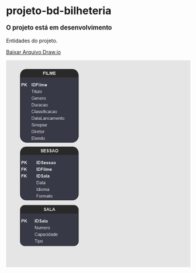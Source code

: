 <h1>projeto-bd-bilheteria</h1>
<p style="font-weight: bold; font-size: 1.2em;">O projeto está em desenvolvimento</p>
<p>Entidades do projeto.</p>
<p><a href="Bilheteria.drawio" download="Bilheteria.drawio">Baixar Arquivo Draw.io</a></p>
<img src="Entity.png">
